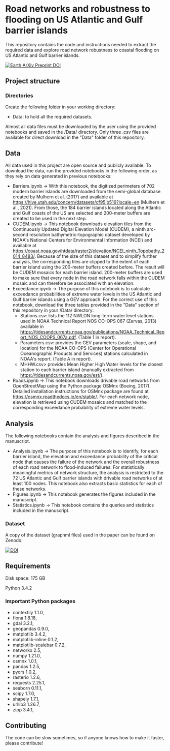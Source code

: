 # Road networks and robustness to flooding on US Atlantic and Gulf barrier islands

This repository contains the code and instructions needed to extract the required data and explore road network robustness to coastal flooding on US Atlantic and Gulf barrier islands.

[![Earth ArXiv Preprint
DOI](https://img.shields.io/badge/%F0%9F%8C%8D%F0%9F%8C%8F%F0%9F%8C%8E%20EarthArXiv-doi.org%2F10.31223%2FX55D1G-%23FF7F2A)](https://doi.org/10.31223/X55D1G)


## Project structure

### Directories
Create the following folder in your working directory:
* Data: to hold all the required datasets.

Almost all data files must be downloaded by the user using the provided notebooks and saved in the /Data/ directory. Only three .csv files are available for direct download in the "Data" folder of this repository.

## Data
All data used in this project are open source and publicly available. To download the data, run the provided notebooks in the following order, as they rely on data generated in previous notebooks:
* Barriers.ipynb &rightarrow; With this notebook, the digitized perimeters of 702 modern barrier islands are downloaded from the semi-global database created by Mulhern et al. (2017) and available at https://hive.utah.edu/concern/datasets/cf95jb516?locale=en (Mulhern et al., 2021). From those, the 184 barrier islands located along the Atlantic and Gulf coasts of the US are selected and 200-meter buffers are created to be used in the next step.
* CUDEM.ipynb &rightarrow; This notebook downloads elevation tiles from the Continuously Updated Digital Elevation Model (CUDEM), a ninth arc-second resolution bathymetric-topographic dataset developed by NOAA's National Centers for Environmental Information (NCEI) and available at https://coast.noaa.gov/htdata/raster2/elevation/NCEI_ninth_Topobathy_2014_8483/. Because of the size of this dataset and to simplify further analysis, the corresponding tiles are clipped to the extent of each barrier island using the 200-meter buffers created before. The result will be CUDEM mosaics for each barrier island. 200-meter buffers are used to make sure that every node in the road network falls within the CUDEM mosaic and can therefore be associated with an elevation. 
* Exceedance.ipynb &rightarrow; The purpose of this notebook is to calculate exceedance probabilities of extreme water levels in the US Atlantic and Gulf barrier islands using a GEV approach. For the correct use of this notebook, download the three tables provided in the "Data" section of this repository in your /Data/ directory: 
  * Stations.csv: lists the 112 NWLON long-term water level stations used in NOAA Technical Report NOS CO-OPS 067 (Zervas, 2013) available in https://tidesandcurrents.noaa.gov/publications/NOAA_Technical_Report_NOS_COOPS_067a.pdf. (Table 1 in report).
  * Parameters.csv: provides the GEV parameters (scale, shape, and location) for the NOAA CO-OPS (Center for Operational Oceanographic Products and Services) stations calculated in NOAA's report. (Table A in report).
  * MHHW.csv> provides Mean Higher High Water levels for the closest station to each barrier island (manually extracted from https://tidesandcurrents.noaa.gov/est/).
 * Roads.ipynb &rightarrow; This notebook downloads drivable road networks from OpenStreetMap using the Python package OSMnx (Boeing, 2017). Detailed installation instructions for OSMnx package are found at https://osmnx.readthedocs.io/en/stable/. For each network node, elevation is retrieved using CUDEM mosaics and matched to the corresponding exceedance probability of extreme water levels. 

## Analysis
The following notebooks contain the analysis and figures described in the manuscript.
* Analysis.ipynb &rightarrow; The purpose of this notebook is to identify, for each barrier island, the elevation and exceedance probability of the critical node that causes the failure of the network and the overall robustness of each road network to flood-induced failures. For statistically meaningful metrics of network structure, the analysis is restricted to the 72 US Atlantic and Gulf barrier islands with drivable road networks of at least 100 nodes. This notebook also extracts basic statistics for each of these networks.
* Figures.ipynb &rightarrow; This notebook generates the figures included in the manuscript.
* Statistics.ipynb &rightarrow; This notebook contains the queries and statistics included in the manuscript.

### Dataset
A copy of the dataset (graphml files) used in the paper can be found on Zenodo:

[![DOI](https://zenodo.org/badge/DOI/10.5281/zenodo.6354814.svg)](https://doi.org/10.5281/zenodo.6354814)


## Requirements
Disk space: 175 GB 

Python 3.4.2

### Important Python packages
- contextily 1.1.0,
- fiona 1.8.18,
- gdal 3.2.1,
- geopandas 0.9.0,
- matplotlib 3.4.2,
- matplotlib-inline 0.1.2,
- matplotlib-scalebar 0.7.2,
- networkx 2.5,
- numpy 1.21.0,
- osmnx 1.0.1,
- pandas 1.2.5,
- pycrs 1.0.2,
- rasterio 1.2.6,
- requests 2.25.1,
- seaborn 0.11.1,
- scipy 1.7.0,
- shapely 1.7.1,
- urllib3 1.26.7,
- zipp 3.4.1,

## Contributing
The code can be slow sometimes, so if anyone knows how to make it faster, please contribute!
